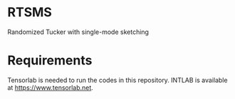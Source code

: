 # RTSMS
Randomized Tucker with single-mode sketching

Requirements
=============================

Tensorlab is needed to run the codes in this repository. INTLAB is available at https://www.tensorlab.net. 
